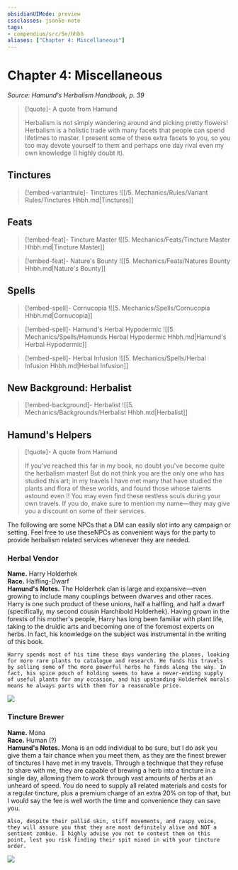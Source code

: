 ```yaml
---
obsidianUIMode: preview
cssclasses: json5e-note
tags:
- compendium/src/5e/hhbh
aliases: ["Chapter 4: Miscellaneous"]
---
```

# Chapter 4: Miscellaneous
*Source: Hamund's Herbalism Handbook, p. 39* 

> [!quote]- A quote from Hamund  
> 
> Herbalism is not simply wandering around and picking pretty flowers! Herbalism is a holistic trade with many facets that people can spend lifetimes to master. I present some of these extra facets to you, so you too may devote yourself to them and perhaps one day rival even my own knowledge (I highly doubt it).

## Tinctures

> [!embed-variantrule]- Tinctures
> ![[/5. Mechanics/Rules/Variant Rules/Tinctures Hhbh.md\|Tinctures]]

## Feats

> [!embed-feat]- Tincture Master
> ![[5. Mechanics/Feats/Tincture Master Hhbh.md\|Tincture Master]]

> [!embed-feat]- Nature's Bounty
> ![[5. Mechanics/Feats/Natures Bounty Hhbh.md\|Nature's Bounty]]

## Spells

> [!embed-spell]- Cornucopia
> ![[5. Mechanics/Spells/Cornucopia Hhbh.md\|Cornucopia]]

> [!embed-spell]- Hamund's Herbal Hypodermic
> ![[5. Mechanics/Spells/Hamunds Herbal Hypodermic Hhbh.md\|Hamund's Herbal Hypodermic]]

> [!embed-spell]- Herbal Infusion
> ![[5. Mechanics/Spells/Herbal Infusion Hhbh.md\|Herbal Infusion]]

## New Background: Herbalist

> [!embed-background]- Herbalist
> ![[5. Mechanics/Backgrounds/Herbalist Hhbh.md\|Herbalist]]

## Hamund's Helpers

> [!quote]- A quote from Hamund  
> 
> If you've reached this far in my book, no doubt you've become quite the herbalism master! But do not think you are the only one who has studied this art; in my travels I have met many that have studied the plants and flora of these worlds, and found those whose talents astound even I! You may even find these restless souls during your own travels. If you do, make sure to mention my name—they may give you a discount on some of their services.

The following are some NPCs that a DM can easily slot into any campaign or setting. Feel free to use theseNPCs as convenient ways for the party to provide herbalism related services whenever they are needed.

### Herbal Vendor

**Name.** Harry Holderhek  
**Race.** Halfling-Dwarf  
**Hamund's Notes.** The Holderhek clan is large and expansive—even growing to include many couplings between dwarves and other races. Harry is one such product of these unions, half a halfling, and half a dwarf (specifically, my second cousin Harchibold Holderhek). Having grown in the forests of his mother's people, Harry has long been familiar with plant life, taking to the druidic arts and becoming one of the foremost experts on herbs. In fact, his knowledge on the subject was instrumental in the writing of this book.  

    Harry spends most of his time these days wandering the planes, looking for more rare plants to catalogue and research. He funds his travels by selling some of the more powerful herbs he finds along the way. In fact, his spice pouch of holding seems to have a never-ending supply of useful plants for any occasion, and his upstanding Holderhek morals means he always parts with them for a reasonable price.  

![](https://raw.githubusercontent.com/TheGiddyLimit/homebrew/master/_img/HHH/HHbH/HerbalVendor.webp#center)

### Tincture Brewer

**Name.** Mona  
**Race.** Human (?)  
**Hamund's Notes.** Mona is an odd individual to be sure, but I do ask you give them a fair chance when you meet them, as they are the finest brewer of tinctures I have met in my travels. Through a technique that they refuse to share with me, they are capable of brewing a herb into a tincture in a single day, allowing them to work through vast amounts of herbs at an unheard of speed. You do need to supply all related materials and costs for a regular tincture, plus a premium charge of an extra 20% on top of that, but I would say the fee is well worth the time and convenience they can save you.  

    Also, despite their pallid skin, stiff movements, and raspy voice, they will assure you that they are most definitely alive and NOT a sentient zombie. I highly advise you not to contest them on this point, lest you risk finding their spit mixed in with your tincture order.  

![](https://raw.githubusercontent.com/TheGiddyLimit/homebrew/master/_img/HHH/HHbH/TinctureBrewer.webp#center)
